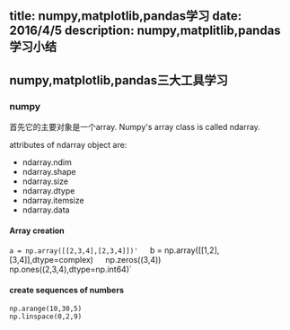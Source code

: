 title: numpy,matplotlib,pandas学习
date: 2016/4/5
description: numpy,matplitlib,pandas学习小结
---

## numpy,matplotlib,pandas三大工具学习
### numpy
首先它的主要对象是一个array. Numpy's array class is called ndarray.

attributes of ndarray object are:
- ndarray.ndim
- ndarray.shape
- ndarray.size
- ndarray.dtype
- ndarray.itemsize
- ndarray.data

#### Array creation
`a = np.array([[2,3,4],[2,3,4]])'  
`b = np.array([[1,2],[3,4]],dtype=complex)`  
`np.zeros((3,4))`  
`np.ones((2,3,4),dtype=np.int64)`  
#### create sequences of numbers
`np.arange(10,30,5)`  
`np.linspace(0,2,9)`
